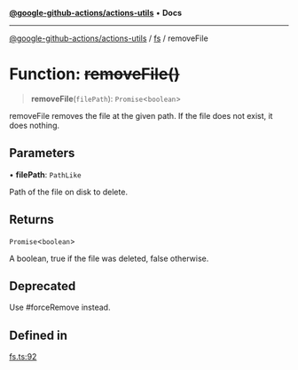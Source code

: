 [**@google-github-actions/actions-utils**](../../README.md) • **Docs**

***

[@google-github-actions/actions-utils](../../modules.md) / [fs](../README.md) / removeFile

# Function: ~~removeFile()~~

> **removeFile**(`filePath`): `Promise`\<`boolean`\>

removeFile removes the file at the given path. If the file does not exist, it
does nothing.

## Parameters

• **filePath**: `PathLike`

Path of the file on disk to delete.

## Returns

`Promise`\<`boolean`\>

A boolean, true if the file was deleted, false otherwise.

## Deprecated

Use #forceRemove instead.

## Defined in

[fs.ts:92](https://github.com/google-github-actions/actions-utils/blob/main/src/fs.ts#L92)
